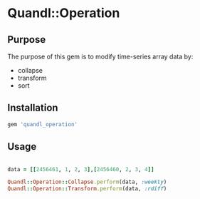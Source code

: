 # Quandl::Operation

## Purpose

The purpose of this gem is to modify time-series array data by:

- collapse
- transform
- sort


## Installation

```ruby
gem 'quandl_operation'
```


## Usage

```ruby

data = [[2456461, 1, 2, 3],[2456460, 2, 3, 4]]

Quandl::Operation::Collapse.perform(data, :weekly)
Quandl::Operation::Transform.perform(data, :rdiff)


```